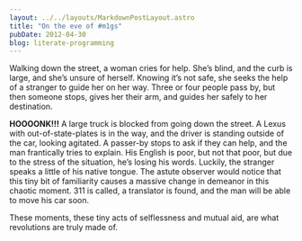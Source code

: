 ```yaml
---
layout: ../../layouts/MarkdownPostLayout.astro
title: "On the eve of #m1gs"
pubDate: 2012-04-30
blog: literate-programming
---
```



Walking down the street, a woman cries for help. She’s blind, and the curb is large, and she’s unsure of herself. Knowing it’s not safe, she seeks the help of a stranger to guide her on her way. Three or four people pass by, but then someone stops, gives her their arm, and guides her safely to her destination.

**HOOOONK!!!** A large truck is blocked from going down the street. A Lexus with out-of-state-plates is in the way, and the driver is standing outside of the car, looking agitated. A passer-by stops to ask if they can help, and the man frantically tries to explain. His English is poor, but not that poor, but due to the stress of the situation, he’s losing his words. Luckily, the stranger speaks a little of his native tongue. The astute observer would notice that this tiny bit of familiarity causes a massive change in demeanor in this chaotic moment. 311 is called, a translator is found, and the man will be able to move his car soon.

These moments, these tiny acts of selflessness and mutual aid, are what revolutions are truly made of.

